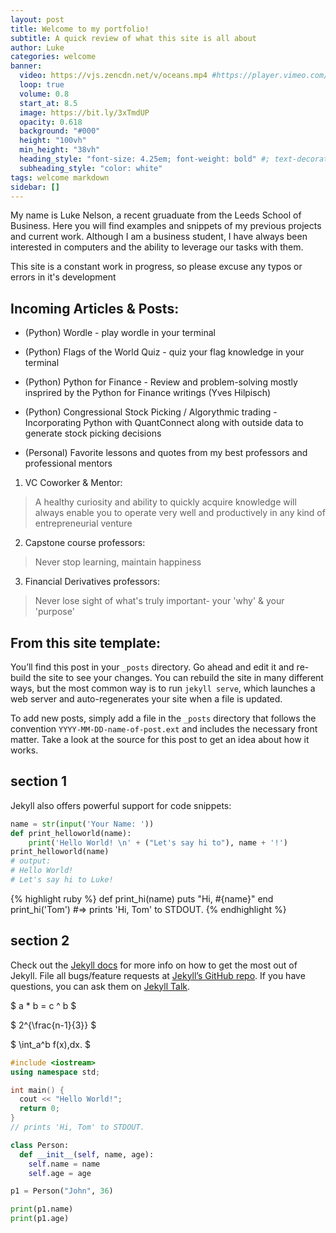 ```yaml
---
layout: post
title: Welcome to my portfolio!
subtitle: A quick review of what this site is all about
author: Luke
categories: welcome
banner:
  video: https://vjs.zencdn.net/v/oceans.mp4 #https://player.vimeo.com/video/537042948?title=0&portrait=0&byline=0&autoplay=1&muted=true
  loop: true
  volume: 0.8
  start_at: 8.5
  image: https://bit.ly/3xTmdUP
  opacity: 0.618
  background: "#000"
  height: "100vh"
  min_height: "38vh"
  heading_style: "font-size: 4.25em; font-weight: bold" #; text-decoration: underline
  subheading_style: "color: white"
tags: welcome markdown
sidebar: []
---
```


My name is Luke Nelson, a recent gruaduate from the Leeds School of Business. Here you will find examples and snippets of my previous projects and current work. Although I am a business student, I have always been interested in computers and the ability to leverage our tasks with them.

This site is a constant work in progress, so please excuse any typos or errors in it's development 

## Incoming Articles & Posts:

* (Python) Wordle - play wordle in your terminal
* (Python) Flags of the World Quiz - quiz your flag knowledge in your terminal
* (Python) Python for Finance - Review and problem-solving mostly insprired by the Python for Finance writings (Yves Hilpisch)
* (Python) Congressional Stock Picking / Algorythmic trading - Incorporating Python with QuantConnect along with outside data to generate stock picking decisions

* (Personal) Favorite lessons and quotes from my best professors and professional mentors
1. VC Coworker & Mentor: 
>A healthy curiosity and ability to quickly acquire knowledge will always enable you to operate very well and productively in any kind of entrepreneurial venture
2. Capstone course professors: 
>Never stop learning, maintain happiness
3. Financial Derivatives professors: 
>Never lose sight of what's truly important- your 'why' & your 'purpose' 

## From this site template:

You’ll find this post in your `_posts` directory. Go ahead and edit it and re-build the site to see your changes. You can rebuild the site in many different ways, but the most common way is to run `jekyll serve`, which launches a web server and auto-regenerates your site when a file is updated.

To add new posts, simply add a file in the `_posts` directory that follows the convention `YYYY-MM-DD-name-of-post.ext` and includes the necessary front matter. Take a look at the source for this post to get an idea about how it works.

## section 1

Jekyll also offers powerful support for code snippets:

```python
name = str(input('Your Name: '))
def print_helloworld(name):
    print('Hello World! \n' + ("Let's say hi to"), name + '!')
print_helloworld(name)
# output: 
# Hello World!
# Let's say hi to Luke!
```

{% highlight ruby %}
def print_hi(name)
puts "Hi, #{name}"
end
print_hi('Tom')
#=> prints 'Hi, Tom' to STDOUT.
{% endhighlight %}

## section 2

Check out the [Jekyll docs][jekyll-docs] for more info on how to get the most out of Jekyll. File all bugs/feature requests at [Jekyll’s GitHub repo][jekyll-gh]. If you have questions, you can ask them on [Jekyll Talk][jekyll-talk].

[jekyll-docs]: https://jekyllrb.com/docs/home
[jekyll-gh]: https://github.com/jekyll/jekyll
[jekyll-talk]: https://talk.jekyllrb.com/

$ a \* b = c ^ b $

$ 2^{\frac{n-1}{3}} $

$ \int_a^b f(x)\,dx. $

```cpp
#include <iostream>
using namespace std;

int main() {
  cout << "Hello World!";
  return 0;
}
// prints 'Hi, Tom' to STDOUT.
```

```python
class Person:
  def __init__(self, name, age):
    self.name = name
    self.age = age

p1 = Person("John", 36)

print(p1.name)
print(p1.age)
```
